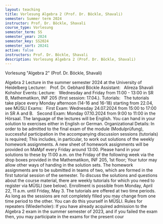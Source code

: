 ```yaml
---
layout: teaching
title: Vorlesung Algebra 2 (Prof. Dr. Böckle, Shavali)
semester: Summer term 2024
instructor: Prof. Dr. Böckle, Shavali
course_type: Vorlesung
semester_term: SS
semester_year: 2024
semester_key: SS2024
semester_sort: 20241
active: false
instructors: Prof. Dr. Böckle, Shavali
description: Vorlesung Algebra 2 (Prof. Dr. Böckle, Shavali)
---
```


Vorlesung "Algebra 2" (Prof. Dr. Böckle, Shavali)

Algebra 2 Lecture in the summer semester 2024 at the University of Heidelberg Lecturer: &nbsp; Prof. Dr. Gebhard Böckle Assistant: &nbsp; Alireza Shavali Kohshor Events: Lecture: &nbsp; Wednesday and Friday from 11:00 - 13:00 in SR B, Mathematikon, INF 205 (first session: 17.04.). Tutorials: &nbsp; The tutorials take place every Monday afternoon (14-16 and 16-18) starting from 22.04, see MÜSLI Exams: &nbsp; First Exam: Wednesday 24.07.2024 from 15:00 to 17:00 in SR A and B. &nbsp; Second Exam: Monday 07.10.2024 from 9:00 to 11:00 in the Hörsaal. The language of the lectures will be English. You can hand in your solution to exercises either in English or German. Organizational Details: In order to be admitted to the final exam of the module (Modulprüfung), successful participation in the accompanying discussion sessions (tutorials) is required; This includes, in particular, to work out solutions of the weekly homework assignments. A new sheet of homework assignments will be provided on MaMpf every Friday around 13:00. Please hand in your solutions to these by 11:00 a.m. on the Friday of the following week via the drop boxes provided in the Mathematikon, INF 205, 1st floor; Your tutor may allow other ways of handing in the solution sets. The homework assignments are to be submitted in teams of two, which are formed in the first tutorial session of the semester. To discuss the solutions and questions about the course material, there are weekly tutorials for which you need to register via MÜSLI (see below). Enrollment is possible from Monday, April 22, 11 a.m. until Friday, May 3. The tutorials are offered at two time periods. As long as the sessions are not completely filled you may change from one time period to the other. You can do this yourself in MÜSLI. Rules for repeaters (Wiederholer): If you have already acquired admission to the Algebra 2 exam in the summer semester of 2023, and if you failed the exam then, you may participate in the exams for the present cour


